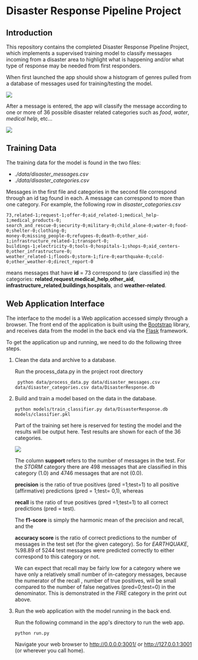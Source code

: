 # Disaster Response Pipeline Project

[//]: # (Image References)
[app_img]:./app_img.png
[app0_img]:./app0_img.png
[test_result_img]:./test_result_img.png


## Introduction

This repository contains the completed Disaster Response Pipeline Project, which implements a supervised training model to  classify messages incoming from a disaster area to highlight what is happening and/or what type of response may be needed from first responders. 

When first launched the app should show a histogram of genres pulled from a database of messages used for training/testing the model.

![][app0_img]

After a message is entered, the app will classify the message according to one or more of 36 possible disaster related categories such as *food*, *water*, *medical help*, etc...

![][app_img]


## Training Data

The training data for the model is found in the two files:

 * *./data/disaster_messages.csv* 
 * *./data/disaster_categories.csv*

Messages in the first file and categories in the second file correspond 
through an id tag found in each. A message can correspond to more than one 
category. For example, the following row in *disaster_categories.csv*

```
73,related-1;request-1;offer-0;aid_related-1;medical_help-1;medical_products-0;
search_and_rescue-0;security-0;military-0;child_alone-0;water-0;food-0;shelter-0;clothing-0;
money-0;missing_people-0;refugees-0;death-0;other_aid-1;infrastructure_related-1;transport-0;
buildings-1;electricity-0;tools-0;hospitals-1;shops-0;aid_centers-0;other_infrastructure-0;
weather_related-1;floods-0;storm-1;fire-0;earthquake-0;cold-0;other_weather-0;direct_report-0
```


means messages that have **id** = 73 correspond to (are classified in) the categories: **related**,**request**,**medical_help**,**other_aid**, **infrastructure_related**,**buildings**,**hospitals**, and **weather-related**.



## Web Application Interface
The interface to the model is a Web application accessed simply through a browser. The front end of the application is built using the [Bootstrap](https://getbootstrap.com/) library, and receives data from the model in the back end via the [Flask](https://en.wikipedia.org/wiki/Flask_(web_framework)) framework.   

 
To get the application up and running, we need to do the following three steps.

1. Clean the data and archive to a database.
   
   Run the process_data.py in the project root directory
   ```shell
	python data/process_data.py data/disaster_messages.csv data/disaster_categories.csv data/DisasterResponse.db
   ```
   

2. Build and train a model based on the data in the database.

   ```shell
   python models/train_classifier.py data/DisasterResponse.db models/classifier.pkl   
   ```
   Part of the training set here is reserved for testing the model and the results will be output here. Test results
   are shown for each of the 36 categories. 
   
   ![][test_result_img]
   
   
   The column **support** refers to the number of messages in the test. For the *STORM* category there are 498 messages
   that are classified in this category (1.0) and 4746 messages that are not (0.0). 
   
   **precision** is the ratio of true positives (pred =1;test=1) to all positive (affirmative) predictions (pred = 1;test=
   0,1), whereas
   
   **recall** is the ratio of true positives (pred =1;test=1) to all correct predictions  (pred = test).
   
   The **f1-score** is simply the harmonic mean of the precision and recall, and the 
   
   **accuracy score** is the ratio of correct predictions to the number of messages in the test set (for the given
   category). So for *EARTHQUAKE*, %98.89 of 5244 test messages were predicted correctly to either correspond to this
   category or not. 
   
   We can expect that recall may be fairly low for a category where we have only a relatively small number of 
   in-category messages, because the numerator of the recall , number of true positives, will be small compared 
   to the number of false negatives (pred=0;test=0) in the denominator. This is demonstrated in the *FIRE* category in the
   print out above.
   
   

3. Run the web application with the model running in the back end.

   Run the following command in the app's directory to run the web app.
    ```shell
    python run.py
    ```

   Navigate your web browser to http://0.0.0.0:3001/ or http://127.0.0.1:3001 (or wherever you call home).

